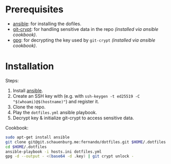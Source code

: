 # Prerequisites

* [ansible][]: for installing the dofiles.
* [git-crypt][]: for handling sensitive data in the repo
  _(installed via ansible cookbook)_.
* [gpg][]: for decrypting the key used by `git-crypt` 
  _(installed via ansible cookbook)_.

# Installation

Steps:
1. Install [ansible][].
1. Create an SSH key with (e.g. with
   `ssh-keygen -t ed25519 -C "$(whoami)@$(hostname)"`) and register it.
1. Clone the repo.
1. Play the `dotfiles.yml` ansible playbook.
1. Decrypt key & initialize git-crypt to access sensitive data.

Cookbook:
```bash
sudo apt-get install ansible
git clone git@git.schauenburg.me:fernando/dotfiles.git $HOME/.dotfiles
cd $HOME/.dotfiles
ansible-playbook -i hosts.ini dotfiles.yml
gpg -d --output - <(base64 -d .key) | git crypt unlock -
```

[ansible]: https://www.ansible.com
[git-crypt]: https://github.com/AGWA/git-crypt
[gpg]: https://gnupg.org

